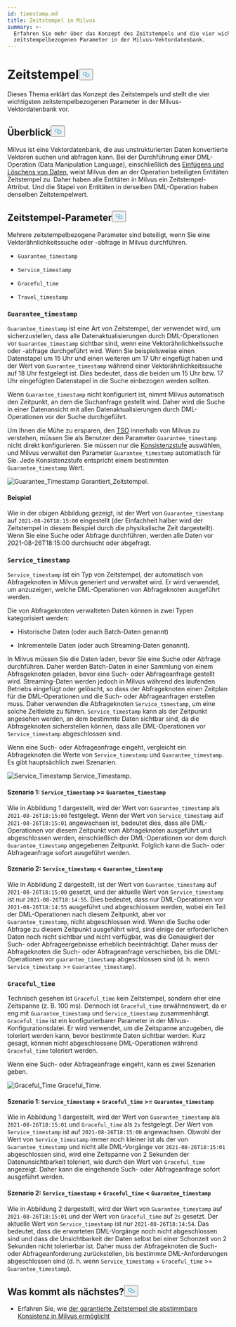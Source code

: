 ```yaml
---
id: timestamp.md
title: Zeitstempel in Milvus
summary: >-
  Erfahren Sie mehr über das Konzept des Zeitstempels und die vier wichtigsten
  zeitstempelbezogenen Parameter in der Milvus-Vektordatenbank.
---
```

<h1 id="Timestamp" class="common-anchor-header">Zeitstempel<button data-href="#Timestamp" class="anchor-icon" translate="no">
      <svg translate="no"
        aria-hidden="true"
        focusable="false"
        height="20"
        version="1.1"
        viewBox="0 0 16 16"
        width="16"
      >
        <path
          fill="#0092E4"
          fill-rule="evenodd"
          d="M4 9h1v1H4c-1.5 0-3-1.69-3-3.5S2.55 3 4 3h4c1.45 0 3 1.69 3 3.5 0 1.41-.91 2.72-2 3.25V8.59c.58-.45 1-1.27 1-2.09C10 5.22 8.98 4 8 4H4c-.98 0-2 1.22-2 2.5S3 9 4 9zm9-3h-1v1h1c1 0 2 1.22 2 2.5S13.98 12 13 12H9c-.98 0-2-1.22-2-2.5 0-.83.42-1.64 1-2.09V6.25c-1.09.53-2 1.84-2 3.25C6 11.31 7.55 13 9 13h4c1.45 0 3-1.69 3-3.5S14.5 6 13 6z"
        ></path>
      </svg>
    </button></h1><p>Dieses Thema erklärt das Konzept des Zeitstempels und stellt die vier wichtigsten zeitstempelbezogenen Parameter in der Milvus-Vektordatenbank vor.</p>
<h2 id="Overview" class="common-anchor-header">Überblick<button data-href="#Overview" class="anchor-icon" translate="no">
      <svg translate="no"
        aria-hidden="true"
        focusable="false"
        height="20"
        version="1.1"
        viewBox="0 0 16 16"
        width="16"
      >
        <path
          fill="#0092E4"
          fill-rule="evenodd"
          d="M4 9h1v1H4c-1.5 0-3-1.69-3-3.5S2.55 3 4 3h4c1.45 0 3 1.69 3 3.5 0 1.41-.91 2.72-2 3.25V8.59c.58-.45 1-1.27 1-2.09C10 5.22 8.98 4 8 4H4c-.98 0-2 1.22-2 2.5S3 9 4 9zm9-3h-1v1h1c1 0 2 1.22 2 2.5S13.98 12 13 12H9c-.98 0-2-1.22-2-2.5 0-.83.42-1.64 1-2.09V6.25c-1.09.53-2 1.84-2 3.25C6 11.31 7.55 13 9 13h4c1.45 0 3-1.69 3-3.5S14.5 6 13 6z"
        ></path>
      </svg>
    </button></h2><p>Milvus ist eine Vektordatenbank, die aus unstrukturierten Daten konvertierte Vektoren suchen und abfragen kann. Bei der Durchführung einer DML-Operation (Data Manipulation Language), einschließlich des <a href="https://milvus.io/docs/v2.1.x/data_processing.md">Einfügens und Löschens von Daten</a>, weist Milvus den an der Operation beteiligten Entitäten Zeitstempel zu. Daher haben alle Entitäten in Milvus ein Zeitstempel-Attribut. Und die Stapel von Entitäten in derselben DML-Operation haben denselben Zeitstempelwert.</p>
<h2 id="Timestamp-parameters" class="common-anchor-header">Zeitstempel-Parameter<button data-href="#Timestamp-parameters" class="anchor-icon" translate="no">
      <svg translate="no"
        aria-hidden="true"
        focusable="false"
        height="20"
        version="1.1"
        viewBox="0 0 16 16"
        width="16"
      >
        <path
          fill="#0092E4"
          fill-rule="evenodd"
          d="M4 9h1v1H4c-1.5 0-3-1.69-3-3.5S2.55 3 4 3h4c1.45 0 3 1.69 3 3.5 0 1.41-.91 2.72-2 3.25V8.59c.58-.45 1-1.27 1-2.09C10 5.22 8.98 4 8 4H4c-.98 0-2 1.22-2 2.5S3 9 4 9zm9-3h-1v1h1c1 0 2 1.22 2 2.5S13.98 12 13 12H9c-.98 0-2-1.22-2-2.5 0-.83.42-1.64 1-2.09V6.25c-1.09.53-2 1.84-2 3.25C6 11.31 7.55 13 9 13h4c1.45 0 3-1.69 3-3.5S14.5 6 13 6z"
        ></path>
      </svg>
    </button></h2><p>Mehrere zeitstempelbezogene Parameter sind beteiligt, wenn Sie eine Vektorähnlichkeitssuche oder -abfrage in Milvus durchführen.</p>
<ul>
<li><p><code translate="no">Guarantee_timestamp</code></p></li>
<li><p><code translate="no">Service_timestamp</code></p></li>
<li><p><code translate="no">Graceful_time</code></p></li>
<li><p><code translate="no">Travel_timestamp</code></p></li>
</ul>
<h3 id="Guaranteetimestamp" class="common-anchor-header"><code translate="no">Guarantee_timestamp</code></h3><p><code translate="no">Guarantee_timestamp</code> ist eine Art von Zeitstempel, der verwendet wird, um sicherzustellen, dass alle Datenaktualisierungen durch DML-Operationen vor <code translate="no">Guarantee_timestamp</code> sichtbar sind, wenn eine Vektorähnlichkeitssuche oder -abfrage durchgeführt wird. Wenn Sie beispielsweise einen Datenstapel um 15 Uhr und einen weiteren um 17 Uhr eingefügt haben und der Wert von <code translate="no">Guarantee_timestamp</code> während einer Vektorähnlichkeitssuche auf 18 Uhr festgelegt ist. Dies bedeutet, dass die beiden um 15 Uhr bzw. 17 Uhr eingefügten Datenstapel in die Suche einbezogen werden sollten.</p>
<p>Wenn <code translate="no">Guarantee_timestamp</code> nicht konfiguriert ist, nimmt Milvus automatisch den Zeitpunkt, an dem die Suchanfrage gestellt wird. Daher wird die Suche in einer Datenansicht mit allen Datenaktualisierungen durch DML-Operationen vor der Suche durchgeführt.</p>
<p>Um Ihnen die Mühe zu ersparen, den <a href="https://github.com/milvus-io/milvus/blob/master/docs/design_docs/20211214-milvus_hybrid_ts.md">TSO</a> innerhalb von Milvus zu verstehen, müssen Sie als Benutzer den Parameter <code translate="no">Guarantee_timestamp</code> nicht direkt konfigurieren. Sie müssen nur die <a href="https://milvus.io/docs/v2.1.x/consistency.md">Konsistenzstufe</a> auswählen, und Milvus verwaltet den Parameter <code translate="no">Guarantee_timestamp</code> automatisch für Sie. Jede Konsistenzstufe entspricht einem bestimmten <code translate="no">Guarantee_timestamp</code> Wert.</p>
<p>
  
   <span class="img-wrapper"> <img translate="no" src="/docs/v2.6.x/assets/Guarantee_Timestamp.png" alt="Guarantee_Timestamp" class="doc-image" id="guarantee_timestamp" />
   </span> <span class="img-wrapper"> <span>Garantiert_Zeitstempel</span>. </span></p>
<h4 id="Example" class="common-anchor-header">Beispiel</h4><p>Wie in der obigen Abbildung gezeigt, ist der Wert von <code translate="no">Guarantee_timestamp</code> auf <code translate="no">2021-08-26T18:15:00</code> eingestellt (der Einfachheit halber wird der Zeitstempel in diesem Beispiel durch die physikalische Zeit dargestellt). Wenn Sie eine Suche oder Abfrage durchführen, werden alle Daten vor 2021-08-26T18:15:00 durchsucht oder abgefragt.</p>
<h3 id="Servicetimestamp" class="common-anchor-header"><code translate="no">Service_timestamp</code></h3><p><code translate="no">Service_timestamp</code> ist ein Typ von Zeitstempel, der automatisch von Abfrageknoten in Milvus generiert und verwaltet wird. Er wird verwendet, um anzuzeigen, welche DML-Operationen von Abfrageknoten ausgeführt werden.</p>
<p>Die von Abfrageknoten verwalteten Daten können in zwei Typen kategorisiert werden:</p>
<ul>
<li><p>Historische Daten (oder auch Batch-Daten genannt)</p></li>
<li><p>Inkrementelle Daten (oder auch Streaming-Daten genannt).</p></li>
</ul>
<p>In Milvus müssen Sie die Daten laden, bevor Sie eine Suche oder Abfrage durchführen. Daher werden Batch-Daten in einer Sammlung von einem Abfrageknoten geladen, bevor eine Such- oder Abfrageanfrage gestellt wird. Streaming-Daten werden jedoch in Milvus während des laufenden Betriebs eingefügt oder gelöscht, so dass der Abfrageknoten einen Zeitplan für die DML-Operationen und die Such- oder Abfrageanfragen erstellen muss. Daher verwenden die Abfrageknoten <code translate="no">Service_timestamp</code>, um eine solche Zeitleiste zu führen. <code translate="no">Service_timestamp</code> kann als der Zeitpunkt angesehen werden, an dem bestimmte Daten sichtbar sind, da die Abfrageknoten sicherstellen können, dass alle DML-Operationen vor <code translate="no">Service_timestamp</code> abgeschlossen sind.</p>
<p>Wenn eine Such- oder Abfrageanfrage eingeht, vergleicht ein Abfrageknoten die Werte von <code translate="no">Service_timestamp</code> und <code translate="no">Guarantee_timestamp</code>. Es gibt hauptsächlich zwei Szenarien.</p>
<p>
  
   <span class="img-wrapper"> <img translate="no" src="/docs/v2.6.x/assets/Service_Timestamp.png" alt="Service_Timestamp" class="doc-image" id="service_timestamp" />
   </span> <span class="img-wrapper"> <span>Service_Timestamp</span>. </span></p>
<h4 id="Scenario-1-Servicetimestamp--Guaranteetimestamp" class="common-anchor-header">Szenario 1: <code translate="no">Service_timestamp</code> &gt;= <code translate="no">Guarantee_timestamp</code></h4><p>Wie in Abbildung 1 dargestellt, wird der Wert von <code translate="no">Guarantee_timestamp</code> als <code translate="no">2021-08-26T18:15:00</code> festgelegt. Wenn der Wert von <code translate="no">Service_timestamp</code> auf <code translate="no">2021-08-26T18:15:01</code> angewachsen ist, bedeutet dies, dass alle DML-Operationen vor diesem Zeitpunkt vom Abfrageknoten ausgeführt und abgeschlossen werden, einschließlich der DML-Operationen vor dem durch <code translate="no">Guarantee_timestamp</code> angegebenen Zeitpunkt. Folglich kann die Such- oder Abfrageanfrage sofort ausgeführt werden.</p>
<h4 id="Scenario-2-Servicetimestamp--Guaranteetimestamp" class="common-anchor-header">Szenario 2: <code translate="no">Service_timestamp</code> &lt; <code translate="no">Guarantee_timestamp</code></h4><p>Wie in Abbildung 2 dargestellt, ist der Wert von <code translate="no">Guarantee_timestamp</code> auf <code translate="no">2021-08-26T18:15:00</code> gesetzt, und der aktuelle Wert von <code translate="no">Service_timestamp</code> ist nur <code translate="no">2021-08-26T18:14:55</code>. Dies bedeutet, dass nur DML-Operationen vor <code translate="no">2021-08-26T18:14:55</code> ausgeführt und abgeschlossen werden, wobei ein Teil der DML-Operationen nach diesem Zeitpunkt, aber vor <code translate="no">Guarantee_timestamp</code>, nicht abgeschlossen wird. Wenn die Suche oder Abfrage zu diesem Zeitpunkt ausgeführt wird, sind einige der erforderlichen Daten noch nicht sichtbar und nicht verfügbar, was die Genauigkeit der Such- oder Abfrageergebnisse erheblich beeinträchtigt. Daher muss der Abfrageknoten die Such- oder Abfrageanfrage verschieben, bis die DML-Operationen vor <code translate="no">guarantee_timestamp</code> abgeschlossen sind (d. h. wenn <code translate="no">Service_timestamp</code> &gt;= <code translate="no">Guarantee_timestamp</code>).</p>
<h3 id="Gracefultime" class="common-anchor-header"><code translate="no">Graceful_time</code></h3><p>Technisch gesehen ist <code translate="no">Graceful_time</code> kein Zeitstempel, sondern eher eine Zeitspanne (z. B. 100 ms). Dennoch ist <code translate="no">Graceful_time</code> erwähnenswert, da er eng mit <code translate="no">Guarantee_timestamp</code> und <code translate="no">Service_timestamp</code> zusammenhängt. <code translate="no">Graceful_time</code> ist ein konfigurierbarer Parameter in der Milvus-Konfigurationsdatei. Er wird verwendet, um die Zeitspanne anzugeben, die toleriert werden kann, bevor bestimmte Daten sichtbar werden. Kurz gesagt, können nicht abgeschlossene DML-Operationen während <code translate="no">Graceful_time</code> toleriert werden.</p>
<p>Wenn eine Such- oder Abfrageanfrage eingeht, kann es zwei Szenarien geben.</p>
<p>
  
   <span class="img-wrapper"> <img translate="no" src="/docs/v2.6.x/assets/Graceful_Time.png" alt="Graceful_Time" class="doc-image" id="graceful_time" />
   </span> <span class="img-wrapper"> <span>Graceful_Time</span>. </span></p>
<h4 id="Scenario-1-Servicetimestamp--+--Gracefultime--Guaranteetimestamp" class="common-anchor-header">Szenario 1: <code translate="no">Service_timestamp</code> + <code translate="no">Graceful_time</code> &gt;= <code translate="no">Guarantee_timestamp</code></h4><p>Wie in Abbildung 1 dargestellt, wird der Wert von <code translate="no">Guarantee_timestamp</code> als <code translate="no">2021-08-26T18:15:01</code> und <code translate="no">Graceful_time</code> als <code translate="no">2s</code> festgelegt. Der Wert von <code translate="no">Service_timestamp</code> ist auf <code translate="no">2021-08-26T18:15:00</code> angewachsen. Obwohl der Wert von <code translate="no">Service_timestamp</code> immer noch kleiner ist als der von <code translate="no">Guarantee_timestamp</code> und nicht alle DML-Vorgänge vor <code translate="no">2021-08-26T18:15:01</code> abgeschlossen sind, wird eine Zeitspanne von 2 Sekunden der Datenunsichtbarkeit toleriert, wie durch den Wert von <code translate="no">Graceful_time</code> angezeigt. Daher kann die eingehende Such- oder Abfrageanfrage sofort ausgeführt werden.</p>
<h4 id="Scenario-2-Servicetimestamp--+--Gracefultime--Guaranteetimestamp" class="common-anchor-header">Szenario 2: <code translate="no">Service_timestamp</code> + <code translate="no">Graceful_time</code> &lt; <code translate="no">Guarantee_timestamp</code></h4><p>Wie in Abbildung 2 dargestellt, wird der Wert von <code translate="no">Guarantee_timestamp</code> auf <code translate="no">2021-08-26T18:15:01</code> und der Wert von <code translate="no">Graceful_time</code> auf <code translate="no">2s</code> gesetzt. Der aktuelle Wert von <code translate="no">Service_timestamp</code> ist nur <code translate="no">2021-08-26T18:14:54</code>. Das bedeutet, dass die erwarteten DML-Vorgänge noch nicht abgeschlossen sind und dass die Unsichtbarkeit der Daten selbst bei einer Schonzeit von 2 Sekunden nicht tolerierbar ist. Daher muss der Abfrageknoten die Such- oder Abfrageanforderung zurückstellen, bis bestimmte DML-Anforderungen abgeschlossen sind (d. h. wenn <code translate="no">Service_timestamp</code> + <code translate="no">Graceful_time</code> &gt;= <code translate="no">Guarantee_timestamp</code>).</p>
<h2 id="Whats-next" class="common-anchor-header">Was kommt als nächstes?<button data-href="#Whats-next" class="anchor-icon" translate="no">
      <svg translate="no"
        aria-hidden="true"
        focusable="false"
        height="20"
        version="1.1"
        viewBox="0 0 16 16"
        width="16"
      >
        <path
          fill="#0092E4"
          fill-rule="evenodd"
          d="M4 9h1v1H4c-1.5 0-3-1.69-3-3.5S2.55 3 4 3h4c1.45 0 3 1.69 3 3.5 0 1.41-.91 2.72-2 3.25V8.59c.58-.45 1-1.27 1-2.09C10 5.22 8.98 4 8 4H4c-.98 0-2 1.22-2 2.5S3 9 4 9zm9-3h-1v1h1c1 0 2 1.22 2 2.5S13.98 12 13 12H9c-.98 0-2-1.22-2-2.5 0-.83.42-1.64 1-2.09V6.25c-1.09.53-2 1.84-2 3.25C6 11.31 7.55 13 9 13h4c1.45 0 3-1.69 3-3.5S14.5 6 13 6z"
        ></path>
      </svg>
    </button></h2><ul>
<li>Erfahren Sie, wie <a href="/docs/de/consistency.md">der garantierte Zeitstempel die abstimmbare Konsistenz in Milvus ermöglicht</a></li>
</ul>
